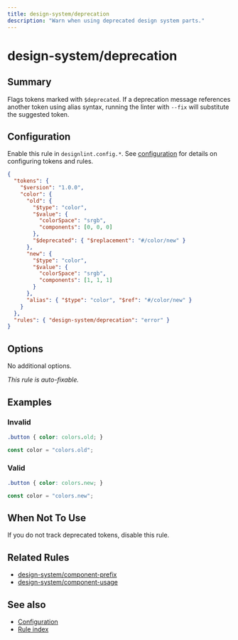 ```yaml
---
title: design-system/deprecation
description: "Warn when using deprecated design system parts."
---
```


# design-system/deprecation

## Summary
Flags tokens marked with `$deprecated`. If a deprecation message references another token using alias syntax, running the linter with `--fix` will substitute the suggested token.

## Configuration
Enable this rule in `designlint.config.*`. See [configuration](../../configuration.md) for details on configuring tokens and rules.

```json
{
  "tokens": {
    "$version": "1.0.0",
    "color": {
      "old": {
        "$type": "color",
        "$value": {
          "colorSpace": "srgb",
          "components": [0, 0, 0]
        },
        "$deprecated": { "$replacement": "#/color/new" }
      },
      "new": {
        "$type": "color",
        "$value": {
          "colorSpace": "srgb",
          "components": [1, 1, 1]
        }
      },
      "alias": { "$type": "color", "$ref": "#/color/new" }
    }
  },
  "rules": { "design-system/deprecation": "error" }
}
```

## Options
No additional options.

*This rule is auto-fixable.*

## Examples

### Invalid

```css
.button { color: colors.old; }
```

```ts
const color = "colors.old";
```

### Valid

```css
.button { color: colors.new; }
```

```ts
const color = "colors.new";
```

## When Not To Use
If you do not track deprecated tokens, disable this rule.

## Related Rules
- [design-system/component-prefix](./component-prefix.md)
- [design-system/component-usage](./component-usage.md)


## See also
- [Configuration](../../configuration.md)
- [Rule index](../index.md)
